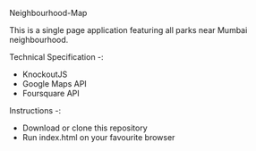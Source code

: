 Neighbourhood-Map

This is a single page application featuring all parks near Mumbai neighbourhood. 

Technical Specification -:
+ KnockoutJS
+ Google Maps API
+ Foursquare API

Instructions -:
+ Download or clone this repository
+ Run index.html on your favourite browser
